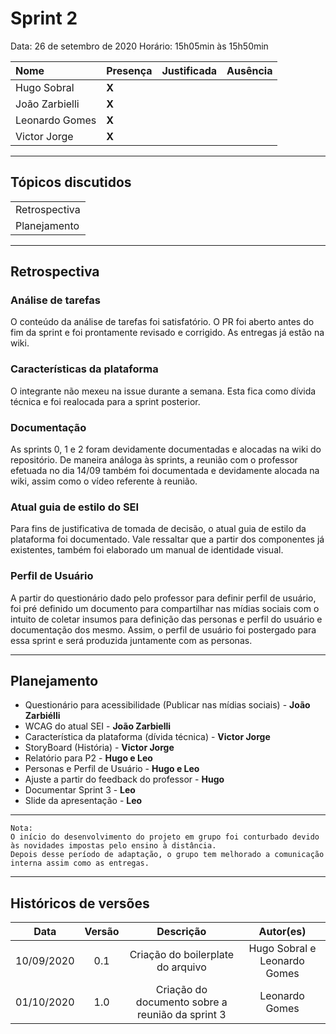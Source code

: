 # Sprint 2

Data: 26 de setembro de 2020
Horário: 15h05min às 15h50min

| Nome           | Presença | Justificada | Ausência |
| :------------- | :------- | :---------- | :------- |
| Hugo Sobral    | **X**    |             |          |
| João Zarbielli | **X**    |             |          |
| Leonardo Gomes | **X**    |             |          |
| Victor Jorge   | **X**    |             |          |

---

## Tópicos discutidos

|               |
| :------------ |
| Retrospectiva |
| Planejamento  |

---

## Retrospectiva

### Análise de tarefas

O conteúdo da análise de tarefas foi satisfatório. O PR foi aberto antes do fim da sprint e foi prontamente revisado e corrigido. As entregas já estão na wiki.

### Características da plataforma

O integrante não mexeu na issue durante a semana. Esta fica como dívida técnica e foi realocada para a sprint posterior.

### Documentação

As sprints 0, 1 e 2 foram devidamente documentadas e alocadas na wiki do repositório. De maneira análoga às sprints, a reunião com o professor efetuada no dia 14/09 também foi documentada e devidamente alocada na wiki, assim como o vídeo referente à reunião.

### Atual guia de estilo do SEI

Para fins de justificativa de tomada de decisão, o atual guia de estilo da plataforma foi documentado. Vale ressaltar que a partir dos componentes já existentes, também foi elaborado um manual de identidade visual.

### Perfil de Usuário

A partir do questionário dado pelo professor para definir perfil de usuário, foi pré definido um documento para compartilhar nas mídias sociais com o intuito de coletar insumos para definição das personas e perfil do usuário e documentação dos mesmo. Assim, o perfil de usuário foi postergado para essa sprint e será produzida juntamente com as personas.

---

## Planejamento

- Questionário para acessibilidade (Publicar nas mídias sociais) - **João Zarbiélli**
- WCAG do atual SEI - **João Zarbielli**
- Característica da plataforma (dívida técnica) - **Victor Jorge**
- StoryBoard (História) - **Victor Jorge**
- Relatório para P2 - **Hugo e Leo**
- Personas e Perfil de Usuário - **Hugo e Leo**
- Ajuste a partir do feedback do professor - **Hugo**
- Documentar Sprint 3 - **Leo**
- Slide da apresentação - **Leo**

---

```
Nota:
O início do desenvolvimento do projeto em grupo foi conturbado devido às novidades impostas pelo ensino à distância.
Depois desse período de adaptação, o grupo tem melhorado a comunicação interna assim como as entregas.
```

---

## Históricos de versões

|    Data    | Versão |                    Descrição                     |          Autor(es)           |
| :--------: | :----: | :----------------------------------------------: | :--------------------------: |
| 10/09/2020 |  0.1   |        Criação do boilerplate do arquivo         | Hugo Sobral e Leonardo Gomes |
| 01/10/2020 |  1.0   | Criação do documento sobre a reunião da sprint 3 |        Leonardo Gomes        |
